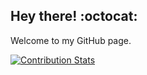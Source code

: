 ## Hey there! :octocat:

Welcome to my GitHub page.

[![Contribution Stats](https://github-contribution-stats.vercel.app/api/?username=mulekick)](https://github.com/LordDashMe/github-contribution-stats/)
